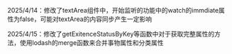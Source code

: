 2025/4/14：修改了textArea组件中，开始监听的功能中的watch的immdiate属性为false，可能对textArea的内容同步产生一定影响

2025/4/15：修改了getExitenceStatusByKey等函数中对于获取完整属性的方法，使用lodash的merge函数来合并事物属性和分类属性